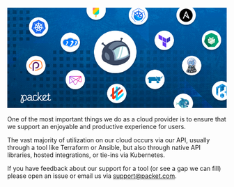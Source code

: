 ![Integrations Banner](/images/integrations/integrations-banner.png)

One of the most important things we do as a cloud provider is to ensure that we support an enjoyable and productive experience for users. 

The vast majority of utilization on our cloud occurs via our API, usually through a tool like Terraform or Ansible, but also through native API libraries, hosted integrations, or tie-ins via Kubernetes. 

If you have feedback about our support for a tool (or see a gap we can fill) please open an issue or email us via [support@packet.com](mailto:support@packet.com).
